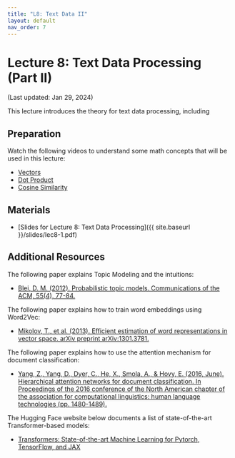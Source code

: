 ```yaml
---
title: "L8: Text Data II"
layout: default
nav_order: 7
---
```


# Lecture 8: Text Data Processing (Part II)

(Last updated: Jan 29, 2024)

This lecture introduces the theory for text data processing, including

## Preparation

Watch the following videos to understand some math concepts that will be used in this lecture:
- [Vectors](https://www.youtube.com/watch?v=fNk_zzaMoSs)
- [Dot Product](https://www.youtube.com/watch?v=C0sPtQ3wX9o)
- [Cosine Similarity](https://www.youtube.com/watch?v=e9U0QAFbfLI)

## Materials

- [Slides for Lecture 8: Text Data Processing]({{ site.baseurl }}/slides/lec8-1.pdf)

## Additional Resources

The following paper explains Topic Modeling and the intuitions:
- [Blei, D. M. (2012). Probabilistic topic models. Communications of the ACM, 55(4), 77-84.](https://www.cs.columbia.edu/~blei/papers/Blei2012.pdf)

The following paper explains how to train word embeddings using Word2Vec:
- [Mikolov, T., et al. (2013). Efficient estimation of word representations in vector space. arXiv preprint arXiv:1301.3781.](https://arxiv.org/pdf/1301.3781.pdf)

The following paper explains how to use the attention mechanism for document classification:
- [Yang, Z., Yang, D., Dyer, C., He, X., Smola, A., & Hovy, E. (2016, June). Hierarchical attention networks for document classification. In Proceedings of the 2016 conference of the North American chapter of the association for computational linguistics: human language technologies (pp. 1480-1489).](https://aclanthology.org/N16-1174/)

The Hugging Face website below documents a list of state-of-the-art Transformer-based models:
- [Transformers: State-of-the-art Machine Learning for Pytorch, TensorFlow, and JAX](https://huggingface.co/transformers/v4.7.0/)
